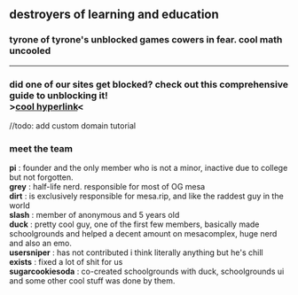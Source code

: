 ## destroyers of learning and education
### tyrone of tyrone's unblocked games cowers in fear. cool math uncooled
---
### did one of our sites get blocked? check out this comprehensive guide to unblocking it! <br> >[cool hyperlink](https://github.com/Bored-Entertainment/.github/blob/main/unblock.md)<
//todo: add custom domain tutorial
### meet the team
**pi** : founder and the only member who is not a minor, inactive due to college but not forgotten. <br>
**grey** : half-life nerd. responsible for most of OG mesa <br>
**dirt** : is exclusively responsible for mesa.rip, and like the raddest guy in the world<br>
**slash** : member of anonymous and 5 years old <br>
**duck** : pretty cool guy, one of the first few members, basically made schoolgrounds and helped a decent amount on mesacomplex, huge nerd and also an emo.<br>
**usersniper** : has not contributed i think literally anything but he's chill <br>
**exists** : fixed a lot of shit for us <br>
**sugarcookiesoda** : co-created schoolgrounds with duck, schoolgrounds ui and some other cool stuff was done by them.

